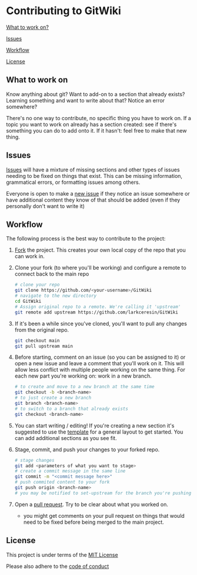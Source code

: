 # Contributing to GitWiki

[What to work on?](##What-to-work-on)

[Issues](##Issues)

[Workflow](##Workflow)

[License](##License)

## What to work on

Know anything about git? Want to add-on to a section that already exists? Learning something and want to write about that? Notice an error somewhere?

There's no one way to contribute, no specific thing you have to work on. If a topic you want to work on already has a section created: see if there's something you can do to add onto it. If it hasn't: feel free to make that new thing.

## Issues

[Issues](https://github.com/larkceresin/GitWiki/issues) will have a mixture of missing sections and other types of issues needing to be fixed on things that exist. This can be missing information, grammatical errors, or formatting issues among others.

Everyone is open to make a [new issue](https://github.com/larkceresin/GitWiki/issues/new) if they notice an issue somewhere or have additional content they know of that should be added (even if they personally don't want to write it)

## Workflow

The following process is the best way to contribute to the project:

1. [Fork](https://docs.github.com/en/github/getting-started-with-github/fork-a-repo) the project. This creates your own local copy of the repo that you can work in.
2. Clone your fork (to where you'll be working) and configure a remote to connect back to the main repo
    ```bash
    # clone your repo
    git clone https://github.com/<your-username>/GitWiki
    # navigate to the new directory
    cd GitWiki
    # Assign original repo to a remote. We're calling it 'upstream'
    git remote add upstream https://github.com/larkceresin/GitWiki
    ```
3. If it's been a while since you've cloned, you'll want to pull any changes from the original repo.
    ```bash
    git checkout main
    git pull upstream main
    ```
4. Before starting, comment on an issue (so you can be assigned to it) or open a new issue and leave a comment that you'll work on it. This will allow less conflict with multiple people working on the same thing. For each new part you're working on: work in a new branch.
    ```bash
    # to create and move to a new branch at the same time
    git checkout -b <branch-name>
    # to just create a new branch
    git branch <branch-name>
    # to switch to a branch that already exists
    git checkout <branch-name>
    ```
5. You can start writing / editing! If you're creating a new section it's suggested to use the [template](./template.md) for a general layout to get started. You can add additional sections as you see fit. 

6. Stage, commit, and push your changes to your forked repo.
    ```bash
    # stage changes
    git add <parameters of what you want to stage>
    # create a commit message in the same line
    git commit -m "<commit message here>"
    # push commited content to your fork
    git push origin <branch-name>
    # you may be notified to set-upstream for the branch you're pushing to. Follow instructions in terminal
    ```
7. Open a [pull request](https://docs.github.com/en/github/collaborating-with-issues-and-pull-requests/about-pull-requests). Try to be clear about what you worked on.
    * you might get comments on your pull request on things that would need to be fixed before being merged to the main project.

## License
This project is under terms of the [MIT License](./LICENSE)

Please also adhere to the [code of conduct](./code_of_conduct.md)
